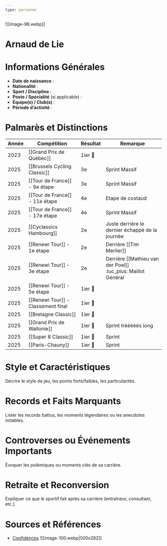 ```yaml
---
type: personne
---
```

![[image-96.webp]]
# Arnaud de Lie

# Informations Générales
- **Date de naissance** :  
- **Nationalité** :  
- **Sport / Discipline** :  
- **Poste / Spécialité** (si applicable) :  
- **Équipe(s) / Club(s)** :  
- **Période d’activité** :  

# Palmarès et Distinctions
| Année | Compétition                        | Résultat | Remarque                                                        |
| ----- | ---------------------------------- | -------- | --------------------------------------------------------------- |
| 2023  | [[Grand Prix de Québec]]           | 1ier 🥇  |                                                                 |
| 2025  | [[Brussels Cycling Classic]]       | 3e       | Sprint Massif                                                   |
| 2025  | [[Tour de France]] - 9e étape      | 3e       | Sprint Massif                                                   |
| 2025  | [[Tour de France]] - 11e étape     | 4e       | Etape de costaud                                                |
| 2025  | [[Tour de France]] - 17e étape     | 4e       | Sprint Massif                                                   |
| 2025  | [[Cyclassics Hambourg]]            | 2e       | Juste derrière le dernier échappé de la journée                 |
| 2025  | [[Renewi Tour]] - 1e étape         | 2e       | Derrière [[Tim Merlier]]                                        |
| 2025  | [[Renewi Tour]] - 3e étape         | 2e       | Derrière [[Mathieu van der Poel]]<br>:luc_plus: Maillot Général |
| 2025  | [[Renewi Tour]] - 5e étape         | 1ier 🥇  |                                                                 |
| 2025  | [[Renewi Tour]] - Classement final | 1ier 🥇  |                                                                 |
| 2025  | [[Bretagne Classic]]               | 1ier 🥇  |                                                                 |
| 2025  | [[Grand Prix de Wallonie]]         | 1ier 🥇  | Sprint trèèèèès long                                            |
| 2025  | [[Super 8 Classic]]                | 1ier 🥇  | Sprint                                                          |
| 2025  | [[Paris-Chauny]]                   | 1ier 🥇  | Sprint                                                          |

# Style et Caractéristiques
Décrire le style de jeu, les points forts/faibles, les particularités.

# Records et Faits Marquants
Lister les records battus, les moments légendaires ou les anecdotes notables.

# Controverses ou Événements Importants
Évoquer les polémiques ou moments clés de sa carrière.

# Retraite et Reconversion
Expliquer ce que le sportif fait après sa carrière (entraîneur, consultant, etc.).

# Sources et Références
- [Confidences](https://www.lesoir.be/688092/article/2025-07-16/javais-perdu-le-gout-de-la-vie-les-confidences-poignantes-darnaud-de-lie-apres)
![[image-100.webp|500x282]]